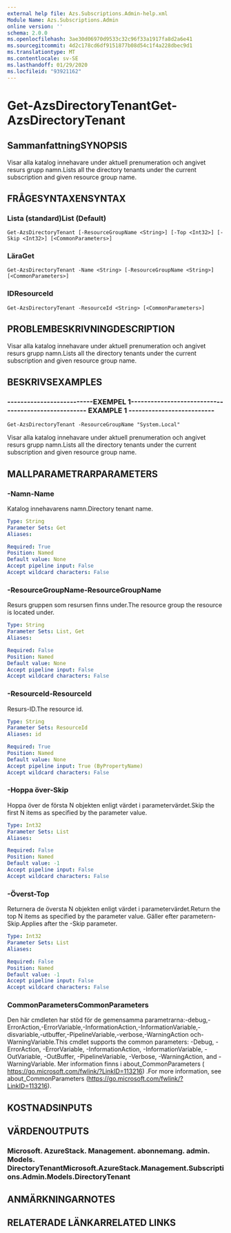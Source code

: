 ```yaml
---
external help file: Azs.Subscriptions.Admin-help.xml
Module Name: Azs.Subscriptions.Admin
online version: ''
schema: 2.0.0
ms.openlocfilehash: 3ae30d06970d9533c32c96f33a1917fa8d2a6e41
ms.sourcegitcommit: 4d2c178cd6df9151877b08d54c1f4a228dbec9d1
ms.translationtype: MT
ms.contentlocale: sv-SE
ms.lasthandoff: 01/29/2020
ms.locfileid: "93921162"
---
```

# <span data-ttu-id="ce0a8-101">Get-AzsDirectoryTenant</span><span class="sxs-lookup"><span data-stu-id="ce0a8-101">Get-AzsDirectoryTenant</span></span>

## <span data-ttu-id="ce0a8-102">Sammanfattning</span><span class="sxs-lookup"><span data-stu-id="ce0a8-102">SYNOPSIS</span></span>
<span data-ttu-id="ce0a8-103">Visar alla katalog innehavare under aktuell prenumeration och angivet resurs grupp namn.</span><span class="sxs-lookup"><span data-stu-id="ce0a8-103">Lists all the directory tenants under the current subscription and given resource group name.</span></span>

## <span data-ttu-id="ce0a8-104">FRÅGESYNTAXEN</span><span class="sxs-lookup"><span data-stu-id="ce0a8-104">SYNTAX</span></span>

### <span data-ttu-id="ce0a8-105">Lista (standard)</span><span class="sxs-lookup"><span data-stu-id="ce0a8-105">List (Default)</span></span>
```
Get-AzsDirectoryTenant [-ResourceGroupName <String>] [-Top <Int32>] [-Skip <Int32>] [<CommonParameters>]
```

### <span data-ttu-id="ce0a8-106">Lära</span><span class="sxs-lookup"><span data-stu-id="ce0a8-106">Get</span></span>
```
Get-AzsDirectoryTenant -Name <String> [-ResourceGroupName <String>] [<CommonParameters>]
```

### <span data-ttu-id="ce0a8-107">ID</span><span class="sxs-lookup"><span data-stu-id="ce0a8-107">ResourceId</span></span>
```
Get-AzsDirectoryTenant -ResourceId <String> [<CommonParameters>]
```

## <span data-ttu-id="ce0a8-108">PROBLEMBESKRIVNING</span><span class="sxs-lookup"><span data-stu-id="ce0a8-108">DESCRIPTION</span></span>
<span data-ttu-id="ce0a8-109">Visar alla katalog innehavare under aktuell prenumeration och angivet resurs grupp namn.</span><span class="sxs-lookup"><span data-stu-id="ce0a8-109">Lists all the directory tenants under the current subscription and given resource group name.</span></span>

## <span data-ttu-id="ce0a8-110">BESKRIVS</span><span class="sxs-lookup"><span data-stu-id="ce0a8-110">EXAMPLES</span></span>

### <span data-ttu-id="ce0a8-111">--------------------------EXEMPEL 1--------------------------</span><span class="sxs-lookup"><span data-stu-id="ce0a8-111">-------------------------- EXAMPLE 1 --------------------------</span></span>
```
Get-AzsDirectoryTenant -ResourceGroupName "System.Local"
```

<span data-ttu-id="ce0a8-112">Visar alla katalog innehavare under aktuell prenumeration och angivet resurs grupp namn.</span><span class="sxs-lookup"><span data-stu-id="ce0a8-112">Lists all the directory tenants under the current subscription and given resource group name.</span></span>

## <span data-ttu-id="ce0a8-113">MALLPARAMETRAR</span><span class="sxs-lookup"><span data-stu-id="ce0a8-113">PARAMETERS</span></span>

### <span data-ttu-id="ce0a8-114">-Namn</span><span class="sxs-lookup"><span data-stu-id="ce0a8-114">-Name</span></span>
<span data-ttu-id="ce0a8-115">Katalog innehavarens namn.</span><span class="sxs-lookup"><span data-stu-id="ce0a8-115">Directory tenant name.</span></span>

```yaml
Type: String
Parameter Sets: Get
Aliases: 

Required: True
Position: Named
Default value: None
Accept pipeline input: False
Accept wildcard characters: False
```

### <span data-ttu-id="ce0a8-116">-ResourceGroupName</span><span class="sxs-lookup"><span data-stu-id="ce0a8-116">-ResourceGroupName</span></span>
<span data-ttu-id="ce0a8-117">Resurs gruppen som resursen finns under.</span><span class="sxs-lookup"><span data-stu-id="ce0a8-117">The resource group the resource is located under.</span></span>

```yaml
Type: String
Parameter Sets: List, Get
Aliases: 

Required: False
Position: Named
Default value: None
Accept pipeline input: False
Accept wildcard characters: False
```

### <span data-ttu-id="ce0a8-118">-ResourceId</span><span class="sxs-lookup"><span data-stu-id="ce0a8-118">-ResourceId</span></span>
<span data-ttu-id="ce0a8-119">Resurs-ID.</span><span class="sxs-lookup"><span data-stu-id="ce0a8-119">The resource id.</span></span>

```yaml
Type: String
Parameter Sets: ResourceId
Aliases: id

Required: True
Position: Named
Default value: None
Accept pipeline input: True (ByPropertyName)
Accept wildcard characters: False
```

### <span data-ttu-id="ce0a8-120">-Hoppa över</span><span class="sxs-lookup"><span data-stu-id="ce0a8-120">-Skip</span></span>
<span data-ttu-id="ce0a8-121">Hoppa över de första N objekten enligt värdet i parametervärdet.</span><span class="sxs-lookup"><span data-stu-id="ce0a8-121">Skip the first N items as specified by the parameter value.</span></span>

```yaml
Type: Int32
Parameter Sets: List
Aliases: 

Required: False
Position: Named
Default value: -1
Accept pipeline input: False
Accept wildcard characters: False
```

### <span data-ttu-id="ce0a8-122">-Överst</span><span class="sxs-lookup"><span data-stu-id="ce0a8-122">-Top</span></span>
<span data-ttu-id="ce0a8-123">Returnera de översta N objekten enligt värdet i parametervärdet.</span><span class="sxs-lookup"><span data-stu-id="ce0a8-123">Return the top N items as specified by the parameter value.</span></span>
<span data-ttu-id="ce0a8-124">Gäller efter parametern-Skip.</span><span class="sxs-lookup"><span data-stu-id="ce0a8-124">Applies after the -Skip parameter.</span></span>

```yaml
Type: Int32
Parameter Sets: List
Aliases: 

Required: False
Position: Named
Default value: -1
Accept pipeline input: False
Accept wildcard characters: False
```

### <span data-ttu-id="ce0a8-125">CommonParameters</span><span class="sxs-lookup"><span data-stu-id="ce0a8-125">CommonParameters</span></span>
<span data-ttu-id="ce0a8-126">Den här cmdleten har stöd för de gemensamma parametrarna:-debug,-ErrorAction,-ErrorVariable,-InformationAction,-InformationVariable,-disvariable,-utbuffer,-PipelineVariable,-verbose,-WarningAction och-WarningVariable.</span><span class="sxs-lookup"><span data-stu-id="ce0a8-126">This cmdlet supports the common parameters: -Debug, -ErrorAction, -ErrorVariable, -InformationAction, -InformationVariable, -OutVariable, -OutBuffer, -PipelineVariable, -Verbose, -WarningAction, and -WarningVariable.</span></span> <span data-ttu-id="ce0a8-127">Mer information finns i about_CommonParameters ( https://go.microsoft.com/fwlink/?LinkID=113216) .</span><span class="sxs-lookup"><span data-stu-id="ce0a8-127">For more information, see about_CommonParameters (https://go.microsoft.com/fwlink/?LinkID=113216).</span></span>

## <span data-ttu-id="ce0a8-128">KOSTNADS</span><span class="sxs-lookup"><span data-stu-id="ce0a8-128">INPUTS</span></span>

## <span data-ttu-id="ce0a8-129">VÄRDEN</span><span class="sxs-lookup"><span data-stu-id="ce0a8-129">OUTPUTS</span></span>

### <span data-ttu-id="ce0a8-130">Microsoft. AzureStack. Management. abonnemang. admin. Models. DirectoryTenant</span><span class="sxs-lookup"><span data-stu-id="ce0a8-130">Microsoft.AzureStack.Management.Subscriptions.Admin.Models.DirectoryTenant</span></span>

## <span data-ttu-id="ce0a8-131">ANMÄRKNINGAR</span><span class="sxs-lookup"><span data-stu-id="ce0a8-131">NOTES</span></span>

## <span data-ttu-id="ce0a8-132">RELATERADE LÄNKAR</span><span class="sxs-lookup"><span data-stu-id="ce0a8-132">RELATED LINKS</span></span>

